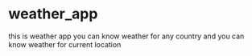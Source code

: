 # weather_app
this is weather app you can know weather for any country and you can know weather for current location 
